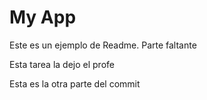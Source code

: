 # My App

Este es un ejemplo de Readme. Parte faltante

Esta tarea la dejo el profe

Esta es la otra parte del commit